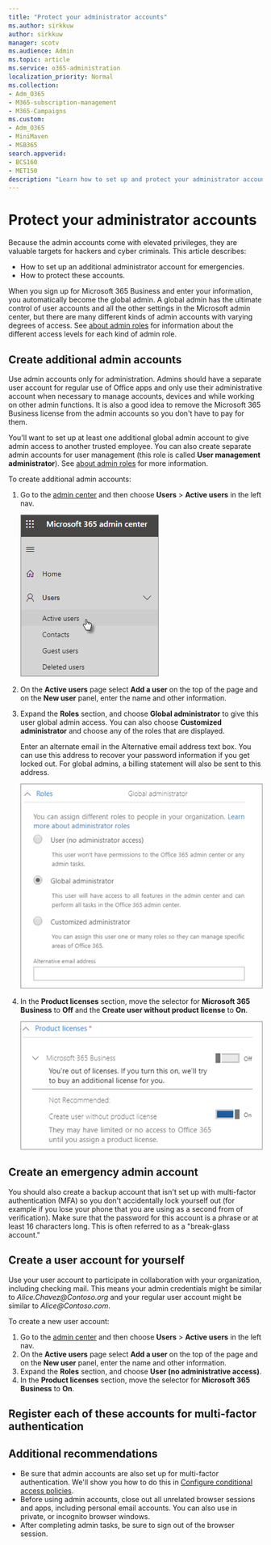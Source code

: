 ```yaml
---
title: "Protect your administrator accounts"
ms.author: sirkkuw
author: sirkkuw
manager: scotv
ms.audience: Admin
ms.topic: article
ms.service: o365-administration
localization_priority: Normal
ms.collection: 
- Adm_O365
- M365-subscription-management 
- M365-Campaigns
ms.custom:
- Adm_O365
- MiniMaven
- MSB365
search.appverid:
- BCS160
- MET150
description: "Learn how to set up and protect your administrator accounts."
---
```


# Protect your administrator accounts

Because the admin accounts come with elevated privileges, they are valuable targets for hackers and cyber criminals. This article describes:

- How to set up an additional administrator account for emergencies.
- How to protect these accounts.
 
When you sign up for Microsoft 365 Business and enter your information, you automatically become the global admin. A global admin has the ultimate control of user accounts and all the other settings in the Microsoft admin center, but there are many different kinds of admin accounts with varying degrees of access. See [about admin roles](https://docs.microsoft.com/office365/admin/add-users/about-admin-roles) for information about the different access levels for each kind of admin role.


## Create additional admin accounts

Use admin accounts only for administration. Admins should have a separate user account for regular use of Office apps and only use their administrative account when necessary to manage accounts, devices and while working on other admin functions. It is also a good idea to remove the Microsoft 365 Business license from the admin accounts so you don't have to pay for them.

You'll want to set up at least one additional global admin account to give admin access to another trusted employee. You can also create separate admin accounts for user management (this role is called **User management administrator**). See [about admin roles](https://docs.microsoft.com/office365/admin/add-users/about-admin-roles) for more information.

To create additional admin accounts:

 1. Go to the <a href="https://go.microsoft.com/fwlink/p/?linkid=837890" target="_blank">admin center</a> and then choose **Users** \> **Active users** in the left nav.

    ![Choose Users and then Active users in the left nav](media/Activeusers.png)

2. On the **Active users** page select **Add a user** on the top of the page and on the **New user** panel,  enter the name and other information.
3. Expand the **Roles** section, and choose **Global administrator** to give this user global admin access. You can also choose **Customized administrator** and choose any of the roles that are displayed.

    Enter an alternate email in the Alternative email address text box. You can use this address to recover your password information if you get locked out. For global admins, a billing statement will also be sent to this address.

    ![Choose the administrator role](media/adminroles.png)
    
4. In the **Product licenses** section, move the selector for **Microsoft 365 Business** to **Off** and the **Create user without product license** to **On**.

    ![Choose the product license](media/productlicense.png)

## Create an emergency admin account

You should also create a backup account that isn't set up with multi-factor authentication (MFA) so you don't accidentally lock yourself out (for example if you lose your phone that you are using as a second from of verification). Make sure that the password for this account is a phrase or at least 16 characters long. This is often referred to as a "break-glass account."

## Create a user account for yourself

Use your user account to participate in collaboration with your organization, including checking mail. This means your admin credentials might be similar to  *Alice.Chavez<span></span>@Contoso.org* and your regular user account might be similar to *Alice<span></span>@Contoso.com*.

To create a new user account:
1. Go to the <a href="https://go.microsoft.com/fwlink/p/?linkid=837890" target="_blank">admin center</a> and then choose **Users** \> **Active users** in the left nav.
2. On the **Active users** page select **Add a user** on the top of the page and on the **New user** panel,  enter the name and other information.
3. Expand the **Roles** section, and choose **User (no administrative access)**.
1. In the **Product licenses** section, move the selector for **Microsoft 365 Business** to **On**. 

## Register each of these accounts for multi-factor authentication


## Additional recommendations

- Be sure that admin accounts are also set up for multi-factor authentication. We'll show you how to do this in [Configure conditional access policies](m365-campaigns-conditional-access.md).
- Before using admin accounts, close out all unrelated browser sessions and apps, including personal email accounts. You can also use in private, or incognito browser windows.
- After completing admin tasks, be sure to sign out of the browser session.